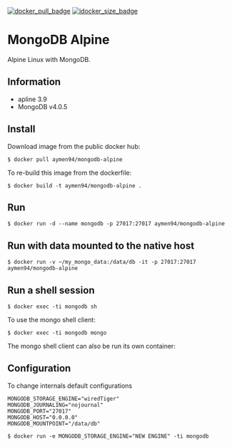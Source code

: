 [![docker_pull_badge](https://badgen.net/docker/pulls/aymen94/mongodb-alpine)](https://hub.docker.com/r/aymen94/mongodb-alpine/)
[![idocker_size_badge](https://badgen.net/docker/size/aymen94/mongodb-alpine)](https://hub.docker.com/r/aymen94/mongodb-alpine/)

# MongoDB Alpine
Alpine Linux with MongoDB.

## Information
* apline 3.9
* MongoDB v4.0.5

## Install

Download image from the public docker hub:
```
$ docker pull aymen94/mongodb-alpine
```
To re-build this image from the dockerfile:
```
$ docker build -t aymen94/mongodb-alpine .
```

## Run
```
$ docker run -d --name mongodb -p 27017:27017 aymen94/mongodb-alpine
```

## Run with data mounted to the native host

```
$ docker run -v ~/my_mongo_data:/data/db -it -p 27017:27017 aymen94/mongodb-alpine
```

## Run a shell session

```
$ docker exec -ti mongodb sh
```
To use the mongo shell client:
```
$ docker exec -ti mongodb mongo
```
The mongo shell client can also be run its own container:

## Configuration 
To change internals default configurations
```
MONGODB_STORAGE_ENGINE="wiredTiger"
MONGODB_JOURNALING="nojournal"
MONGODB_PORT="27017"
MONGODB_HOST="0.0.0.0"
MONGODB_MOUNTPOINT="/data/db"
```

```
$ docker run -e MONGODB_STORAGE_ENGINE="NEW ENGINE" -ti mongodb
```



